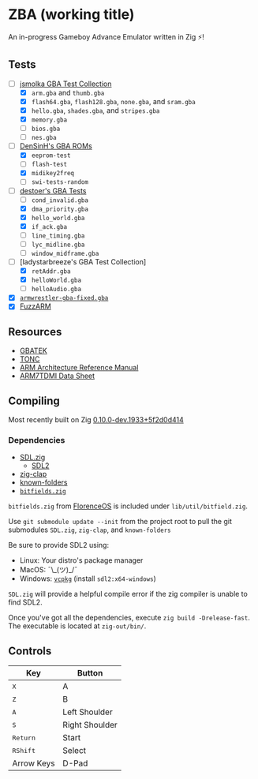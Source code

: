 # ZBA (working title)
An in-progress Gameboy Advance Emulator written in Zig ⚡!

## Tests 
- [ ] [jsmolka GBA Test Collection](https://github.com/jsmolka/gba-tests)
    - [x] `arm.gba` and `thumb.gba`
    - [x] `flash64.gba`, `flash128.gba`, `none.gba`, and `sram.gba`
    - [x] `hello.gba`, `shades.gba`, and `stripes.gba`
    - [x] `memory.gba`
    - [ ] `bios.gba`
    - [ ] `nes.gba`
- [ ] [DenSinH's GBA ROMs](https://github.com/DenSinH/GBARoms)
    - [x] `eeprom-test`
    - [ ] `flash-test`
    - [x] `midikey2freq`
    - [ ] `swi-tests-random`
- [ ] [destoer's GBA Tests](https://github.com/destoer/gba_tests)
    - [ ] `cond_invalid.gba`
    - [x] `dma_priority.gba`
    - [x] `hello_world.gba`
    - [x] `if_ack.gba`
    - [ ] `line_timing.gba`
    - [ ] `lyc_midline.gba`
    - [ ] `window_midframe.gba`
- [ ] [ladystarbreeze's GBA Test Collection]
    - [x] `retAddr.gba`
    - [x] `helloWorld.gba`
    - [ ] `helloAudio.gba`
- [x] [`armwrestler-gba-fixed.gba`](https://github.com/destoer/armwrestler-gba-fixed)
- [x] [FuzzARM](https://github.com/DenSinH/FuzzARM)

## Resources
* [GBATEK](https://problemkaputt.de/gbatek.htm)
* [TONC](https://coranac.com/tonc/text/toc.htm)
* [ARM Architecture Reference Manual](https://www.intel.com/content/dam/www/programmable/us/en/pdfs/literature/third-party/ddi0100e_arm_arm.pdf)
* [ARM7TDMI Data Sheet](https://www.dca.fee.unicamp.br/cursos/EA871/references/ARM/ARM7TDMIDataSheet.pdf)

## Compiling
Most recently built on Zig [0.10.0-dev.1933+5f2d0d414](https://github.com/ziglang/zig/tree/5f2d0d414)

### Dependencies
* [SDL.zig](https://github.com/MasterQ32/SDL.zig)
    * [SDL2](https://www.libsdl.org/download-2.0.php)
* [zig-clap](https://github.com/Hejsil/zig-clap)
* [known-folders](https://github.com/ziglibs/known-folders)
* [`bitfields.zig`](https://github.com/FlorenceOS/Florence/blob/f6044db788d35d43d66c1d7e58ef1e3c79f10d6f/lib/util/bitfields.zig)

`bitfields.zig` from [FlorenceOS](https://github.com/FlorenceOS) is included under `lib/util/bitfield.zig`.

Use `git submodule update --init` from the project root to pull the git submodules `SDL.zig`, `zig-clap`, and `known-folders`

Be sure to provide SDL2 using: 
* Linux: Your distro's package manager
* MacOS: ¯\\\_(ツ)_/¯
* Windows: [`vcpkg`](https://github.com/Microsoft/vcpkg) (install `sdl2:x64-windows`)

`SDL.zig` will provide a helpful compile error if the zig compiler is unable to find SDL2. 

Once you've got all the dependencies, execute `zig build -Drelease-fast`. The executable is located at `zig-out/bin/`. 

## Controls
Key | Button
--- | ---
<kbd>X</kbd> | A
<kbd>Z</kbd> | B
<kbd>A</kbd> | Left Shoulder
<kbd>S</kbd> | Right Shoulder
<kbd>Return</kbd> | Start
<kbd>RShift</kbd> | Select
Arrow Keys | D-Pad
